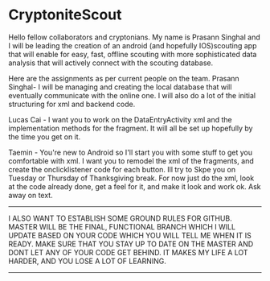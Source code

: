 # CryptoniteScout
Hello fellow collaborators and cryptonians. My name is Prasann Singhal and I will be leading the creation of an android 
(and hopefully IOS)scouting app that will enable for easy, fast, offline scouting with more sophisticated data analysis that 
will actively connect with the scouting database.

Here are the assignments as per current people on the team.
Prasann Singhal-
I will be managing and creating the local database that will eventually communicate with the online one. I will also do a 
lot of the initial structuring for xml and backend code.

Lucas Cai - 
I want you to work on the DataEntryActivity xml and the implementation methods for the fragment.
It will all be set up hopefully by the time you get on it.

Taemin - 
You're new to Android so I'll start you with some stuff to get you comfortable with xml.
I want you to remodel the xml of the fragments, and create the onclicklistener code for each
button. Ill try to Skpe you on Tuesday or Thursday of Thanksgiving break.
For now just do the xml, look at the code already done, get a feel for it, and make it look and 
work ok. Ask away on text.

*******************************************************************************************************************************

I ALSO WANT TO ESTABLISH SOME GROUND RULES FOR GITHUB. MASTER WILL BE THE FINAL, FUNCTIONAL BRANCH WHICH I WILL UPDATE BASED ON 
YOUR CODE WHICH YOU WILL TELL ME WHEN IT IS READY. MAKE SURE THAT YOU STAY UP TO DATE ON THE MASTER AND DONT LET ANY OF YOUR 
CODE GET BEHIND. IT MAKES MY LIFE A LOT HARDER, AND YOU LOSE A LOT OF LEARNING.

*******************************************************************************************************************************
